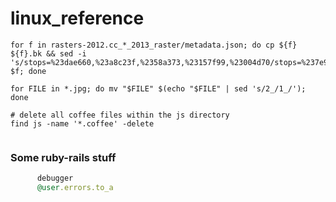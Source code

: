 linux_reference
===============

```
for f in rasters-2012.cc_*_2013_raster/metadata.json; do cp ${f} ${f}.bk && sed -i 's/stops=%23dae660,%23a8c23f,%2358a373,%23157f99,%23004d70/stops=%237e9e3d,%23a5ad37,%23f5c215,%23c66428,%23a02321/g' $f; done

for FILE in *.jpg; do mv "$FILE" $(echo "$FILE" | sed 's/2_/1_/'); done

# delete all coffee files within the js directory
find js -name '*.coffee' -delete


```


### Some ruby-rails stuff

```rb
      debugger
      @user.errors.to_a
```
